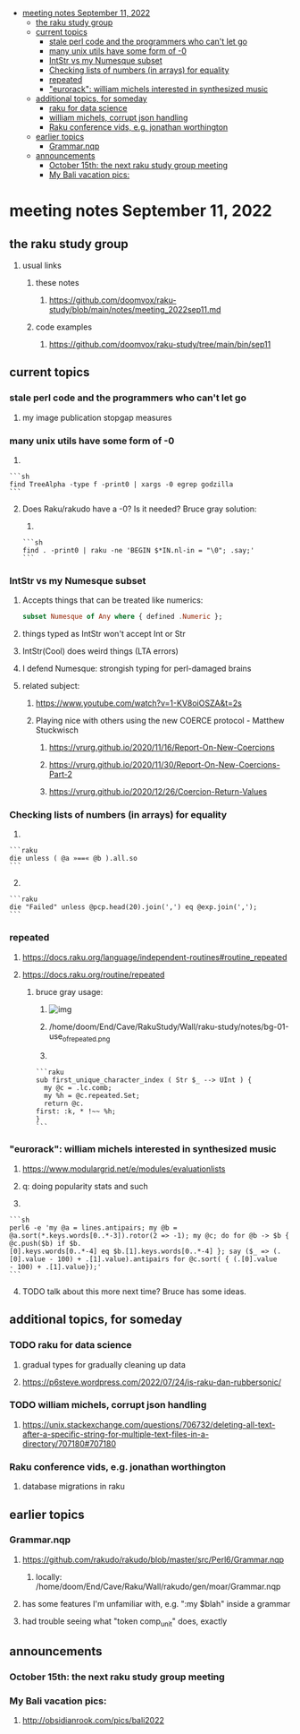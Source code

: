 - [meeting notes September 11, 2022](#org79da10d)
  - [the raku study group](#org8fba2a6)
  - [current topics](#org64cb20a)
    - [stale perl code and the programmers who can't let go](#org35d3de5)
    - [many unix utils have some form of -0](#org3a6370f)
    - [IntStr vs my Numesque subset](#org3ec1c32)
    - [Checking lists of numbers (in arrays) for equality](#org5ff1bca)
    - [repeated](#org69e8d91)
    - ["eurorack": william michels interested in synthesized music](#org10771dd)
  - [additional topics, for someday](#orgecaf990)
    - [raku for data science](#org4c8cfba)
    - [william michels, corrupt json handling](#org07ffc25)
    - [Raku conference vids, e.g. jonathan worthington](#org0cea703)
  - [earlier topics](#orgdcfeedf)
    - [Grammar.nqp](#orgeacdf16)
  - [announcements](#org92b8775)
    - [October 15th: the next raku study group meeting](#org25eb4bc)
    - [My Bali vacation pics:](#orgcd8ebac)


<a id="org79da10d"></a>

# meeting notes September 11, 2022


<a id="org8fba2a6"></a>

## the raku study group

1.  usual links

    1.  these notes
    
        1.  <https://github.com/doomvox/raku-study/blob/main/notes/meeting_2022sep11.md>
    
    2.  code examples
    
        1.  <https://github.com/doomvox/raku-study/tree/main/bin/sep11>


<a id="org64cb20a"></a>

## current topics


<a id="org35d3de5"></a>

### stale perl code and the programmers who can't let go

1.  my image publication stopgap measures


<a id="org3a6370f"></a>

### many unix utils have some form of -0

1.  

    ```sh
    find TreeAlpha -type f -print0 | xargs -0 egrep godzilla
    ```

2.  Does Raku/rakudo have a -0? Is it needed? Bruce gray solution:

    1.  
    
        ```sh
        find . -print0 | raku -ne 'BEGIN $*IN.nl-in = "\0"; .say;'
        ```


<a id="org3ec1c32"></a>

### IntStr vs my Numesque subset

1.  Accepts things that can be treated like numerics:

    ```raku
    subset Numesque of Any where { defined .Numeric };
    ```

2.  things typed as IntStr won't accept Int or Str

3.  IntStr(Cool) does weird things (LTA errors)

4.  I defend Numesque: strongish typing for perl-damaged brains

5.  related subject:

    1.  <https://www.youtube.com/watch?v=1-KV8oiOSZA&t=2s>
    
    2.  Playing nice with others using the new COERCE protocol - Matthew Stuckwisch
    
        1.  <https://vrurg.github.io/2020/11/16/Report-On-New-Coercions>
        
        2.  <https://vrurg.github.io/2020/11/30/Report-On-New-Coercions-Part-2>
        
        3.  <https://vrurg.github.io/2020/12/26/Coercion-Return-Values>


<a id="org5ff1bca"></a>

### Checking lists of numbers (in arrays) for equality

1.  

    ```raku
    die unless ( @a »==« @b ).all.so
    ```

2.  

    ```raku
    die "Failed" unless @pcp.head(20).join(',') eq @exp.join(',');
    ```


<a id="org69e8d91"></a>

### repeated

1.  <https://docs.raku.org/language/independent-routines#routine_repeated>

2.  <https://docs.raku.org/routine/repeated>

    1.  bruce gray usage:
    
        1.  ![img](https://github.com/doomvox/raku-study/notes/bg-01-use_of_repeated.png)
        
        2.  /home/doom/End/Cave/RakuStudy/Wall/raku-study/notes/bg-01-use<sub>of</sub><sub>repeated.png</sub>
        
        3.  
        
            ```raku
            sub first_unique_character_index ( Str $_ --> UInt ) { 
              my @c = .lc.comb;
              my %h = @c.repeated.Set;
              return @c.
            first: :k, * !~~ %h;
            }
            ```


<a id="org10771dd"></a>

### "eurorack": william michels interested in synthesized music

1.  <https://www.modulargrid.net/e/modules/evaluationlists>

2.  q: doing popularity stats and such

3.  

    ```sh
    perl6 -e 'my @a = lines.antipairs; my @b = @a.sort(*.keys.words[0..*-3]).rotor(2 => -1); my @c; do for @b -> $b { @c.push($b) if $b.
    [0].keys.words[0..*-4] eq $b.[1].keys.words[0..*-4] }; say ($_ => (.[0].value - 100) + .[1].value).antipairs for @c.sort( { (.[0].value
    - 100) + .[1].value});'
    ```

4.  TODO talk about this more next time?  Bruce has some ideas.


<a id="orgecaf990"></a>

## additional topics, for someday


<a id="org4c8cfba"></a>

### TODO raku for data science

1.  gradual types for gradually cleaning up data

2.  <https://p6steve.wordpress.com/2022/07/24/is-raku-dan-rubbersonic/>


<a id="org07ffc25"></a>

### TODO william michels, corrupt json handling

1.  <https://unix.stackexchange.com/questions/706732/deleting-all-text-after-a-specific-string-for-multiple-text-files-in-a-directory/707180#707180>


<a id="org0cea703"></a>

### Raku conference vids, e.g. jonathan worthington

1.  database migrations in raku


<a id="orgdcfeedf"></a>

## earlier topics


<a id="orgeacdf16"></a>

### Grammar.nqp

1.  <https://github.com/rakudo/rakudo/blob/master/src/Perl6/Grammar.nqp>

    1.  locally: /home/doom/End/Cave/Raku/Wall/rakudo/gen/moar/Grammar.nqp

2.  has some features I'm unfamiliar with, e.g. ":my $blah" inside a grammar

3.  had trouble seeing what "token comp<sub>unit</sub>" does, exactly


<a id="org92b8775"></a>

## announcements


<a id="org25eb4bc"></a>

### October 15th: the next raku study group meeting


<a id="orgcd8ebac"></a>

### My Bali vacation pics:

1.  <http://obsidianrook.com/pics/bali2022>
